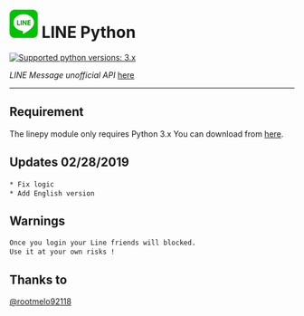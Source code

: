 # ![logo](LINE.png) LINE Python

 [![Supported python versions: 3.x](https://img.shields.io/badge/python-3.x-green.svg "Supported python versions: 3.x")](https://www.python.org/downloads/) 

*LINE Message unofficial API* [here](https://github.com/yinmo-public/linepy)

----

## Requirement

The linepy module only requires Python 3.x 
You can download from [here](https://www.python.org/downloads/). 

## Updates 02/28/2019
```
* Fix logic
* Add English version
```

## Warnings
```
Once you login your Line friends will blocked.
Use it at your own risks !
```

## Thanks to 
[@rootmelo92118](https://github.com/rootmelo92118)
